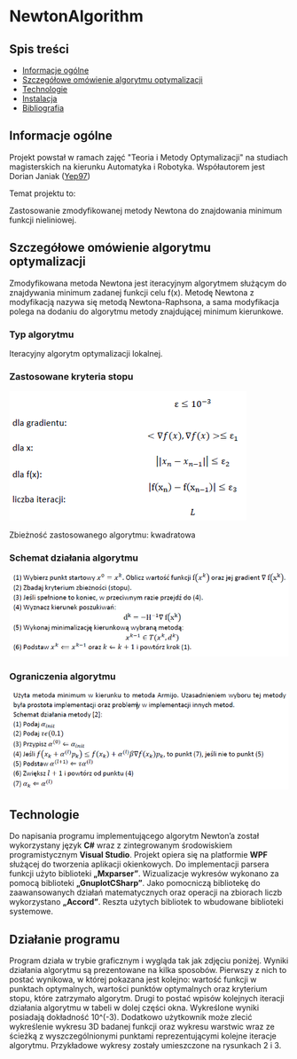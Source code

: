 # NewtonAlgorithm



## Spis treści
* [Informacje ogólne](#general-info)
* [Szczegółowe omówienie algorytmu optymalizacji](#features)
* [Technologie](#technology)
* [Instalacja](#setup)
* [Bibliografia](#bibliography)

## Informacje ogólne
Projekt powstał w ramach zajęć "Teoria i Metody Optymalizacji" na studiach magisterskich na kierunku Automatyka i Robotyka.
Współautorem jest Dorian Janiak ([Yep97](https://github.com/Yep97))

Temat projektu to:

Zastosowanie zmodyfikowanej metody Newtona do znajdowania minimum funkcji nieliniowej.

## Szczegółowe omówienie algorytmu optymalizacji

Zmodyfikowana metoda Newtona jest iteracyjnym algorytmem służącym do znajdywania minimum zadanej funkcji celu f(x). 
Metodę Newtona z modyfikacją nazywa się metodą Newtona-Raphsona, a sama modyfikacja polega na dodaniu do algorytmu metody znajdującej minimum kierunkowe.

### Typ algorytmu
Iteracyjny algorytm optymalizacji lokalnej.

### Zastosowane kryteria stopu

![1](./Screenshots/1.png)

Zbieżność zastosowanego algorytmu: kwadratowa

### Schemat działania algorytmu

![2](./Screenshots/2.png)

### Ograniczenia algorytmu

![3](./Screenshots/3.png)

## Technologie

Do napisania programu implementującego algorytm Newton’a został wykorzystany język **C#** wraz z zintegrowanym środowiskiem programistycznym **Visual Studio**. Projekt opiera się na platformie **WPF** służącej do tworzenia aplikacji okienkowych. Do implementacji parsera funkcji użyto biblioteki **„Mxparser”**. Wizualizacje wykresów wykonano za pomocą biblioteki **„GnuplotCSharp”**. Jako pomocniczą bibliotekę do zaawansowanych działań matematycznych oraz operacji na zbiorach liczb wykorzystano **„Accord”**. Reszta użytych bibliotek to wbudowane biblioteki systemowe.

## Działanie programu

Program działa w trybie graficznym i wygląda tak jak zdjęciu poniżej. 
Wyniki działania algorytmu są prezentowane na kilka sposobów. Pierwszy z nich to postać wynikowa, w której pokazana jest kolejno: wartość funkcji w punktach optymalnych, wartości punktów optymalnych oraz kryterium stopu, które zatrzymało algorytm. Drugi to postać wpisów kolejnych iteracji działania algorytmu w tabeli w dolej części okna. Wykreślone wyniki posiadają dokładność 10^(-3). Dodatkowo użytkownik może zlecić wykreślenie wykresu 3D badanej funkcji oraz wykresu warstwic wraz ze ścieżką z wyszczególnionymi punktami reprezentującymi kolejne iteracje algorytmu. Przykładowe wykresy zostały umieszczone na rysunkach 2 i 3.

